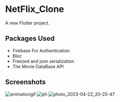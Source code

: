 # NetFlix_Clone

A new Flutter project.

## Packages Used

<ul>
  <li>Firebase For Authentication</li>
  <li>Bloc</li>
  <li>Freezed and json serialization</li>
  <li>The Movie DataBase API</li>
</ul>

## Screenshots

![animationgif](https://user-images.githubusercontent.com/59518674/233791019-96541b3f-be8d-4d8f-9558-03404c70d7cf.gif)
![ph](https://user-images.githubusercontent.com/59518674/233791880-9311202e-b759-4ef8-8d92-3591362d803b.jpg)
![photo_2023-04-22_20-25-47](https://user-images.githubusercontent.com/59518674/233791888-9d0518b7-7708-4688-bed5-4a51b2743b8e.jpg)
